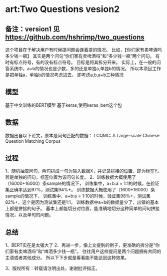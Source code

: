 # art:Two Questions vesion2
## 备注：version1 见 https://github.com/hshrimp/two_questions

这个项目在于解决用户有时候提问题会连着提的情况。
比如，【你们家有卖啤酒吗多少钱一瓶】
其实是两个问句“你们家有卖啤酒吗”和“多少钱一瓶”两个问句。
有时有标点符号，有的没有标点符号。
目标是将其拆分开来。
实际上，在一般的问答系统中，a+b的情况也是少数，多的还是单独a,单独b的情况。
所以本项目工作是把单独a，单独b的情况考虑进去。
即考虑a,b,a+b三种情况

## 模型
基于中文训练的BERT模型
基于keras,使用keras_bert这个包

## 数据
数据出自以下论文，原本是问句匹配的数据：
LCQMC: A Large-scale Chinese Question Matching Corpus

## 过程
1、随机抽取问句，两句拼成一句为输入数据X，并记录拼接的位置，即为标签Y。
    若是单独的问句，标签位置为该问句长度。
2、训练数据大概使用了（16000+16000）条sample的情况下，
    训练集中，a+b:a = 1:1的时候，在验证集正确率达到97%，测试集94%+。
    训练数据大概使用了（1600+16000）条sample的情况下，
    训练集中，a+b:a = 1:10的时候，验证集98%+，测试集82%+，这个是因为测试集还是1:1，
    训练数据中a+b的数据量少了，出错的基本上都是拼接的句子。
 基本上都能切分对位置，能准确地切分这种简单的问句拼接情况，以及单句的问题。

## 总结
1、BERT实在是太强大了
2、再进一步，像上文提到的例子，更准确的拆分是“你们家有卖啤酒吗”和“啤酒多少钱一瓶”。
   往往用户这样提问是两个问题拥有共同的主语或者其他成分。
   所以下下步就是看看能不能达到这种效果。
   
3、版权所有：转载请注明出处，谢谢批评指正。


